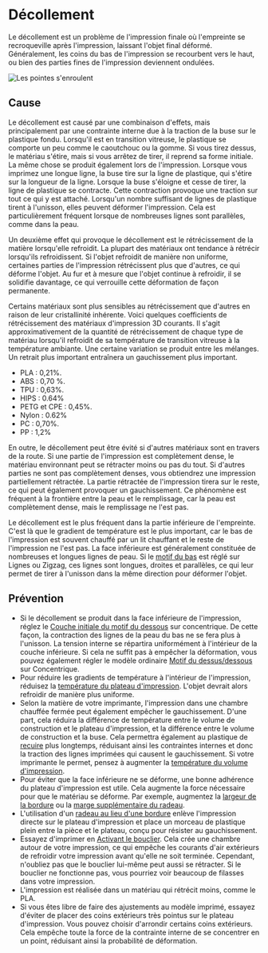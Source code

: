 Décollement
====
Le décollement est un problème de l'impression finale où l'empreinte se recroqueville après l'impression, laissant l'objet final déformé. Généralement, les coins du bas de l'impression se recourbent vers le haut, ou bien des parties fines de l'impression deviennent ondulées.

![Les pointes s'enroulent](../../../articles/images/warping.jpg)

Cause
----
Le décollement est causé par une combinaison d'effets, mais principalement par une contrainte interne due à la traction de la buse sur le plastique fondu. Lorsqu'il est en transition vitreuse, le plastique se comporte un peu comme le caoutchouc ou la gomme. Si vous tirez dessus, le matériau s'étire, mais si vous arrêtez de tirer, il reprend sa forme initiale. La même chose se produit également lors de l'impression. Lorsque vous imprimez une longue ligne, la buse tire sur la ligne de plastique, qui s'étire sur la longueur de la ligne. Lorsque la buse s'éloigne et cesse de tirer, la ligne de plastique se contracte. Cette contraction provoque une traction sur tout ce qui y est attaché. Lorsqu'un nombre suffisant de lignes de plastique tirent à l'unisson, elles peuvent déformer l'impression. Cela est particulièrement fréquent lorsque de nombreuses lignes sont parallèles, comme dans la peau.

Un deuxième effet qui provoque le décollement est le rétrécissement de la matière lorsqu'elle refroidit. La plupart des matériaux ont tendance à rétrécir lorsqu'ils refroidissent. Si l'objet refroidit de manière non uniforme, certaines parties de l'impression rétrécissent plus que d'autres, ce qui déforme l'objet. Au fur et à mesure que l'objet continue à refroidir, il se solidifie davantage, ce qui verrouille cette déformation de façon permanente.

Certains matériaux sont plus sensibles au rétrécissement que d'autres en raison de leur cristallinité inhérente. Voici quelques coefficients de rétrécissement des matériaux d'impression 3D courants. Il s'agit approximativement de la quantité de rétrécissement de chaque type de matériau lorsqu'il refroidit de sa température de transition vitreuse à la température ambiante. Une certaine variation se produit entre les mélanges. Un retrait plus important entraînera un gauchissement plus important.
* PLA : 0,21%.
* ABS : 0,70 %.
* TPU : 0,63%.
* HIPS : 0.64%
* PETG et CPE : 0,45%.
* Nylon : 0.62%
* PC : 0,70%.
* PP : 1,2%

En outre, le décollement peut être évité si d'autres matériaux sont en travers de la route. Si une partie de l'impression est complètement dense, le matériau environnant peut se rétracter moins ou pas du tout. Si d'autres parties ne sont pas complètement denses, vous obtiendrez une impression partiellement rétractée. La partie rétractée de l'impression tirera sur le reste, ce qui peut également provoquer un gauchissement. Ce phénomène est fréquent à la frontière entre la peau et le remplissage, car la peau est complètement dense, mais le remplissage ne l'est pas.

Le décollement est le plus fréquent dans la partie inférieure de l'empreinte. C'est là que le gradient de température est le plus important, car le bas de l'impression est souvent chauffé par un lit chauffant et le reste de l'impression ne l'est pas. La face inférieure est généralement constituée de nombreuses et longues lignes de peau. Si le [motif du bas](../top_bottom/top_bottom_pattern.md) est réglé sur Lignes ou Zigzag, ces lignes sont longues, droites et parallèles, ce qui leur permet de tirer à l'unisson dans la même direction pour déformer l'objet.

Prévention
----
* Si le décollement se produit dans la face inférieure de l'impression, réglez le [Couche initiale du motif du dessous](../top_bottom/top_bottom_pattern_0.md) sur concentrique. De cette façon, la contraction des lignes de la peau du bas ne se fera plus à l'unisson. La tension interne se répartira uniformément à l'intérieur de la couche inférieure. Si cela ne suffit pas à empêcher la déformation, vous pouvez également régler le modèle ordinaire [Motif du dessus/dessous](../top_bottom/top_bottom_pattern.md) sur Concentrique.
* Pour réduire les gradients de température à l'intérieur de l'impression, réduisez la [température du plateau d'impression](../material/material_bed_temperature.md). L'objet devrait alors refroidir de manière plus uniforme.
* Selon la matière de votre imprimante, l'impression dans une chambre chauffée fermée peut également empêcher le gauchissement. D'une part, cela réduira la différence de température entre le volume de construction et le plateau d'impression, et la différence entre le volume de construction et la buse. Cela permettra également au plastique de [recuire](https://en.wikipedia.org/wiki/Annealing_%28glass%29) plus longtemps, réduisant ainsi les contraintes internes et donc la traction des lignes imprimées qui causent le gauchissement. Si votre imprimante le permet, pensez à augmenter la [température du volume d'impression](../material/build_volume_temperature.md).
* Pour éviter que la face inférieure ne se déforme, une bonne adhérence du plateau d'impression est utile. Cela augmente la force nécessaire pour que le matériau se déforme. Par exemple, augmentez la [largeur de la bordure](../platform_adhesion/brim_width.md) ou la [marge supplémentaire du radeau](../platform_adhesion/raft_margin.md).
* L'utilisation d'un [radeau au lieu d'une bordure](../platform_adhesion/adhesion_type.md) enlève l'impression directe sur le plateau d'impression et place un morceau de plastique plein entre la pièce et le plateau, conçu pour résister au gauchissement.
* Essayez d'imprimer en [Activant le bouclier](../experimental/draft_shield_enabled.md). Cela crée une chambre autour de votre impression, ce qui empêche les courants d'air extérieurs de refroidir votre impression avant qu'elle ne soit terminée. Cependant, n'oubliez pas que le bouclier lui-même peut aussi se rétracter. Si le bouclier ne fonctionne pas, vous pourriez voir beaucoup de filasses dans votre impression.
* L'impression est réalisée dans un matériau qui rétrécit moins, comme le PLA.
* Si vous êtes libre de faire des ajustements au modèle imprimé, essayez d'éviter de placer des coins extérieurs très pointus sur le plateau d'impression. Vous pouvez choisir d'arrondir certains coins extérieurs. Cela empêche toute la force de la contrainte interne de se concentrer en un point, réduisant ainsi la probabilité de déformation.
